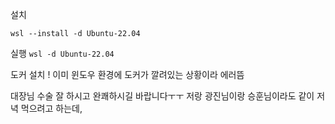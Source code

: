 설치
```
wsl --install -d Ubuntu-22.04
```
실행
`wsl -d Ubuntu-22.04`

도커 설치
! 이미 윈도우 환경에 도커가 깔려있는 상황이라 에러뜸

대장님 수술 잘 하시고 완쾌하시길 바랍니다ㅜㅜ
저랑 광진님이랑 승훈님이라도 같이 저녁 먹으려고 하는데, 